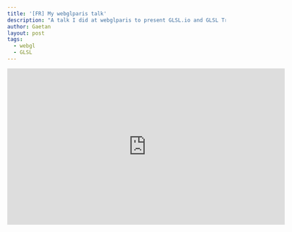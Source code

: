 ```yaml
---
title: '[FR] My webglparis talk'
description: "A talk I did at webglparis to present GLSL.io and GLSL Transitions initiative."
author: Gaetan
layout: post
tags:
  - webgl
  - GLSL
---
```


<iframe width="640" height="360" src="http://www.youtube.com/embed/Cmr2RRETCXs?feature=player_embedded" frameborder="0" allowfullscreen></iframe>


